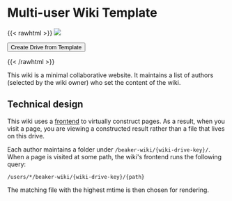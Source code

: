 # Multi-user Wiki Template

{{< rawhtml >}}
<img class="template-thumb" src="/templates/multiuser-wiki.png">

<button class="create-drive">Create Drive from Template</button>

<script>
  const TEMPLATE_ROOT = '/templates/multiuser-wiki'
  window.TEMPLATE_FILES = [
    '/ui/ui.html',
    '/ui/ui.js',
    '/ui/util.js',
    '/ui/markdown-it.js'
  ]
</script>
<script src="/templates/index.js"></script>
{{< /rawhtml >}}

This wiki is a minimal collaborative website. It maintains a list of authors (selected by the wiki owner) who set the content of the wiki.

## Technical design

This wiki uses a [frontend](https://beaker-browser.gitbook.io/docs/developers/frontends-.ui-folder) to virtually construct pages. As a result, when you visit a page, you are viewing a constructed result rather than a file that lives on this drive.

Each author maintains a folder under `/beaker-wiki/{wiki-drive-key}/`. When a page is visited at some path, the wiki's frontend runs the following query:

```
/users/*/beaker-wiki/{wiki-drive-key}/{path}
```

The matching file with the highest mtime is then chosen for rendering.